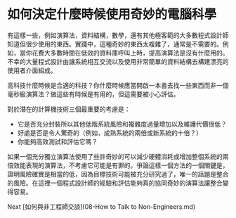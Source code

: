 # 如何決定什麼時候使用奇妙的電腦科學
[//]: # (Version:1.0.0)
有這樣一些，例如演算法，資料結構，數學，還有其他極客範的大多數程式設計師知道但很少使用的東西。實踐中，這種奇妙的東西太複雜了，通常是不需要的。例如，當你花費大多數時間在低效的資料庫呼叫上時，提高演算法是沒有什麼用的。不幸的大量程式設計由讓系統相互交流以及使用非常簡單的資料結構去構建漂亮的使用者介面組成。

高科技什麼時候是合適的科技？你什麼時候應當開啟一本書去找一些東西而非一個毫秒級演算法？做這些有時候是有用的，但這需要被小心評估。

對於潛在的計算機技術三個最重要的考慮是：

- 它是否充分封裝所以其他低階系統風險和複雜度過量增加以及維護代價很低？
- 好處是否是令人驚奇的（例如，成熟系統的兩倍或新系統的十倍？）
- 你能夠高效測試和評估它嗎？

如果一個充分獨立演算法使用了些許奇妙的可以減少硬體消耗或增加整個系統的兩倍效能表現的演算法，不考慮它可能是有罪的。爭論這樣一個方法的一個關鍵是，證明風險確實是相當的低，因為目標技術可能被充分研究過了，唯一的話題是整合的風險。在這裡一個程式設計師的經驗和評估能夠真的協同奇妙的演算法讓整合變得容易。

Next [如何與非工程師交談](08-How to Talk to Non-Engineers.md)
